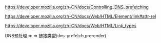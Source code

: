 https://developer.mozilla.org/zh-CN/docs/Controlling_DNS_prefetching

https://developer.mozilla.org/zh-CN/docs/Web/HTML/Element/link#attr-rel

https://developer.mozilla.org/zh-CN/docs/Web/HTML/Link_types

DNS预处理   =>     <link>   =>   链接类型(dns-prefetch,prerender)